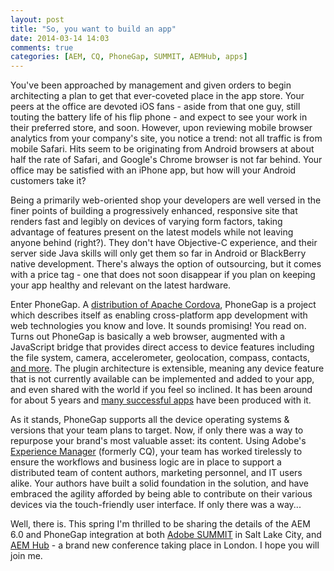 ```yaml
---
layout: post
title: "So, you want to build an app"
date: 2014-03-14 14:03
comments: true
categories: [AEM, CQ, PhoneGap, SUMMIT, AEMHub, apps]
---
```

You've been approached by management and given orders to begin architecting a plan to get that ever-coveted place in the app store. Your peers at the office are devoted iOS fans - aside from that one guy, still touting the battery life of his flip phone - and expect to see your work in their preferred store, and soon. However, upon reviewing mobile browser analytics from your company's site, you notice a trend: not all traffic is from mobile Safari. Hits seem to be originating from Android browsers at about half the rate of Safari, and Google's Chrome browser is not far behind. Your office may be satisfied with an iPhone app, but how will your Android customers take it?

<!-- more -->

Being a primarily web-oriented shop your developers are well versed in the finer points of building a progressively enhanced, responsive site that renders fast and legibly on devices of varying form factors, taking advantage of features present on the latest models while not leaving anyone behind (right?). They don't have Objective-C experience, and their server side Java skills will only get them so far in Android or BlackBerry native development. There's always the option of outsourcing, but it comes with a price tag - one that does not soon disappear if you plan on keeping your app healthy and relevant on the latest hardware. 

Enter PhoneGap. A [distribution of Apache Cordova](http://phonegap.com/2012/03/19/phonegap-cordova-and-what%E2%80%99s-in-a-name/), PhoneGap is a project which describes itself as enabling cross-platform app development with web technologies you know and love. It sounds promising! You read on. Turns out PhoneGap is basically a web browser, augmented with a JavaScript bridge that provides direct access to device features including the file system, camera, accelerometer, geolocation, compass, contacts, [and more](http://docs.phonegap.com/en/3.4.0/cordova_plugins_pluginapis.md.html#Plugin%20APIs). The plugin architecture is extensible, meaning any device feature that is not currently available can be implemented and added to your app, and even shared with the world if you feel so inclined. It has been around for about 5 years and [many successful apps](http://phonegap.com/app/feature/) have been produced with it.

As it stands, PhoneGap supports all the device operating systems & versions that your team plans to target. Now, if only there was a way to repurpose your brand's most valuable asset: its content. Using Adobe's [Experience Manager](http://www.adobe.com/ca/solutions/web-experience-management.html) (formerly CQ), your team has worked tirelessly to ensure the workflows and business logic are in place to support a distributed team of content authors, marketing personnel, and IT users alike. Your authors have built a solid foundation in the solution, and have embraced the agility afforded by being able to contribute on their various devices via the touch-friendly user interface. If only there was a way...

Well, there is. This spring I'm thrilled to be sharing the details of the AEM 6.0 and PhoneGap integration at both [Adobe SUMMIT](https://adobesummit.activeevents.com/2014/slc/connect/sessionDetail.ww?SESSION_ID=1211) in Salt Lake City, and [AEM Hub](http://aemhub.cognifide.com/speakers.html#Bruce-Lefebvre) - a brand new conference taking place in London. I hope you will join me. 